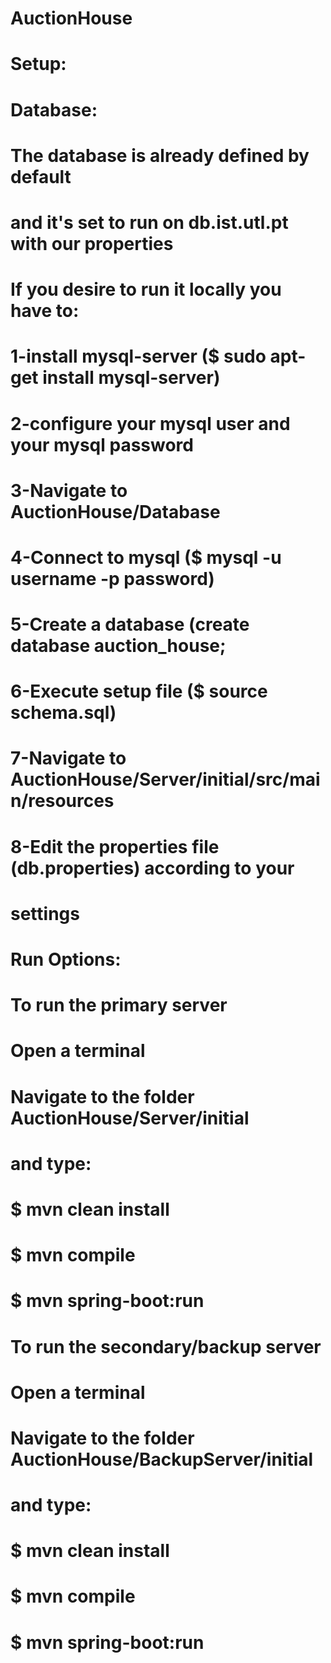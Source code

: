 #  AuctionHouse


#  Setup:
# 
#  Database:
#  The database is already defined by default
# and it's set to run on db.ist.utl.pt with our properties
#
#  If you desire to run it locally you have to:
# 1-install mysql-server ($ sudo apt-get install mysql-server)
# 2-configure your mysql user and your mysql password
# 3-Navigate to AuctionHouse/Database
# 4-Connect to mysql ($ mysql -u username -p password)
# 5-Create a database (create database auction_house;
# 6-Execute setup file ($ source schema.sql)
# 7-Navigate to AuctionHouse/Server/initial/src/main/resources
# 8-Edit the properties file (db.properties) according to your 
# settings

#  Run Options:
#
#  To run the primary server
#  Open a terminal
#  Navigate to the folder AuctionHouse/Server/initial
# and type:
# $ mvn clean install
# $ mvn compile
# $ mvn spring-boot:run

#  To run the secondary/backup server
#  Open a terminal 
#  Navigate to the folder AuctionHouse/BackupServer/initial
# and type:
# $ mvn clean install
# $ mvn compile
# $ mvn spring-boot:run
